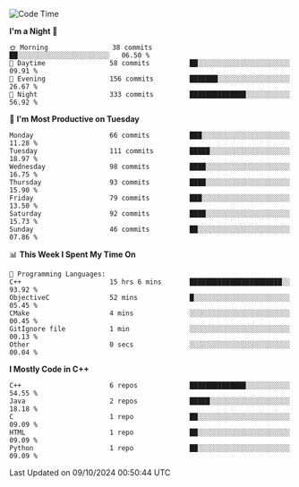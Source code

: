 <!--START_SECTION:waka-->
![Code Time](http://img.shields.io/badge/Code%20Time-81%20hrs%203%20mins-blue)

**I'm a Night 🦉** 

```text
🌞 Morning                38 commits          ██░░░░░░░░░░░░░░░░░░░░░░░   06.50 % 
🌆 Daytime                58 commits          ██░░░░░░░░░░░░░░░░░░░░░░░   09.91 % 
🌃 Evening                156 commits         ███████░░░░░░░░░░░░░░░░░░   26.67 % 
🌙 Night                  333 commits         ██████████████░░░░░░░░░░░   56.92 % 
```
📅 **I'm Most Productive on Tuesday** 

```text
Monday                   66 commits          ███░░░░░░░░░░░░░░░░░░░░░░   11.28 % 
Tuesday                  111 commits         █████░░░░░░░░░░░░░░░░░░░░   18.97 % 
Wednesday                98 commits          ████░░░░░░░░░░░░░░░░░░░░░   16.75 % 
Thursday                 93 commits          ████░░░░░░░░░░░░░░░░░░░░░   15.90 % 
Friday                   79 commits          ███░░░░░░░░░░░░░░░░░░░░░░   13.50 % 
Saturday                 92 commits          ████░░░░░░░░░░░░░░░░░░░░░   15.73 % 
Sunday                   46 commits          ██░░░░░░░░░░░░░░░░░░░░░░░   07.86 % 
```


📊 **This Week I Spent My Time On** 

```text
💬 Programming Languages: 
C++                      15 hrs 6 mins       ███████████████████████░░   93.92 % 
ObjectiveC               52 mins             █░░░░░░░░░░░░░░░░░░░░░░░░   05.45 % 
CMake                    4 mins              ░░░░░░░░░░░░░░░░░░░░░░░░░   00.45 % 
GitIgnore file           1 min               ░░░░░░░░░░░░░░░░░░░░░░░░░   00.13 % 
Other                    0 secs              ░░░░░░░░░░░░░░░░░░░░░░░░░   00.04 % 
```

**I Mostly Code in C++** 

```text
C++                      6 repos             ██████████████░░░░░░░░░░░   54.55 % 
Java                     2 repos             █████░░░░░░░░░░░░░░░░░░░░   18.18 % 
C                        1 repo              ██░░░░░░░░░░░░░░░░░░░░░░░   09.09 % 
HTML                     1 repo              ██░░░░░░░░░░░░░░░░░░░░░░░   09.09 % 
Python                   1 repo              ██░░░░░░░░░░░░░░░░░░░░░░░   09.09 % 
```




 Last Updated on 09/10/2024 00:50:44 UTC
<!--END_SECTION:waka-->
